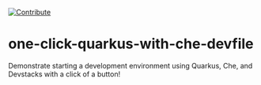 [![Contribute](https://che.openshift.io/factory/resources/factory-contribute.svg)](https://che.openshift.io/f?url=https://github.com/murphye/one-click-quarkus-with-che-devfile)

# one-click-quarkus-with-che-devfile
Demonstrate starting a development environment using Quarkus, Che, and Devstacks with a click of a button!
